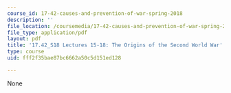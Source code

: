 ```yaml
---
course_id: 17-42-causes-and-prevention-of-war-spring-2018
description: ''
file_location: /coursemedia/17-42-causes-and-prevention-of-war-spring-2018/fff2f35bae87bc6662a50c5d151ed128_MIT17_42S18_lec15-18_WWII.pdf
file_type: application/pdf
layout: pdf
title: '17.42_S18 Lectures 15-18: The Origins of the Second World War'
type: course
uid: fff2f35bae87bc6662a50c5d151ed128

---
```

None